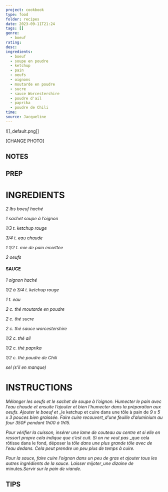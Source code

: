 ```yaml
---
project: cookbook
type: food
folder: recipes
date: 2023-09-11T21:24
tags: []
genre:
  - boeuf
rating: 
desc: 
ingredients:
  - boeuf
  - soupe en poudre
  - ketchup
  - pain
  - oeufs
  - oignons
  - moutarde en poudre
  - sucre
  - sauce Worcestershire
  - poudre d'ail
  - paprika
  - poudre de Chili
time: 
source: Jacqueline
---
```


![[_default.png]]

[CHANGE PHOTO]


## NOTES




## PREP


# INGREDIENTS

_2 lbs boeuf haché_

_1 sachet soupe à l’oignon_

_1/3 t. ketchup rouge_

_3/4 t. eau chaude_

_1 1/2 t. mie de pain émiettée_

_2 oeufs_


#### SAUCE

_1 oignon haché_

_1/2 à 3/4 t. ketchup rouge_

_1 t. eau_

_2 c. thé moutarde en poudre_

_2 c. thé sucre_

_2 c. thé sauce worcestershire_

_1/2 c. thé ail_

_1/2 c. thé paprika_

_1/2 c. thé poudre de Chili_

_sel (s’il en manque)_




# INSTRUCTIONS

_Mélanger les oeufs et le sachet de soupe à_
_l’oignon. Humecter le pain avec l’eau chaude_
_et ensuite l’ajouter et bien l’humecter dans_
_la préparation aux oeufs. Ajouter le boeuf et_
_le ketchup et cuire dans une tôle à pain de
_9 x 5 x 3 pouces bien graissée. Faire cuire_
_recouvert_d’une feuille d’aluminium au four_
_350F pendant 1h00 à 1h15._

_Pour vérifier la cuisson, insérer une lame de_
_couteau au centre et si elle en ressort propre_
_cela indique que c’est cuit. Si on ne veut pas_
_que cela rôtisse dans le fond, déposer la
_tôle dans une plus grande tôle avec de l’eau_
_dedans. Cela peut prendre un peu plus de temps_
_à cuire._

_Pour la sauce, faire cuire l’oignon dans un peu_
_de gras et ajouter tous les autres ingrédients_
_de la sauce. Laisser mijoter_une dizaine de_
minutes._Servir sur le pain de viande._




## TIPS



